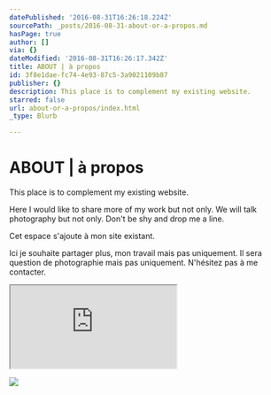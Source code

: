 ```yaml
---
datePublished: '2016-08-31T16:26:18.224Z'
sourcePath: _posts/2016-08-31-about-or-a-propos.md
hasPage: true
author: []
via: {}
dateModified: '2016-08-31T16:26:17.342Z'
title: ABOUT | à propos
id: 3f8e1dae-fc74-4e93-87c5-3a9021109b87
publisher: {}
description: This place is to complement my existing website.
starred: false
url: about-or-a-propos/index.html
_type: Blurb

---
```

# ABOUT | à propos

This place is to complement my existing website.

Here I would like to share more of my work but not only. We will talk photography but not only. Don't be shy and drop me a line.

Cet espace s'ajoute à mon site existant.

Ici je souhaite partager plus, mon travail mais pas uniquement. Il sera question de photographie mais pas uniquement. N'hésitez pas à me contacter.

<iframe src="https://the-grid.github.io/ed-location/?latitude=22.28750805802536&amp;longitude=114.169921875&amp;zoom=13" style=""></iframe>

![](https://the-grid-user-content.s3-us-west-2.amazonaws.com/3ed18d54-0e84-43fe-9823-a4744a063b82.jpg)